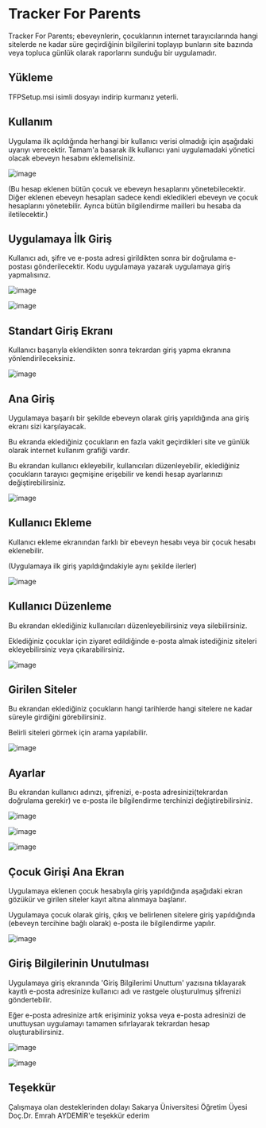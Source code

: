 # Tracker For Parents

Tracker For Parents; ebeveynlerin, çocuklarının internet tarayıcılarında hangi sitelerde ne kadar süre geçirdiğinin bilgilerini toplayıp bunların site bazında veya topluca günlük olarak raporlarını sunduğu bir uygulamadır.

## Yükleme

TFPSetup.msi isimli dosyayı indirip kurmanız yeterli.

## Kullanım

Uygulama ilk açıldığında herhangi bir kullanıcı verisi olmadığı için aşağıdaki uyarıyı verecektir.
Tamam'a basarak ilk kullanıcı yani uygulamadaki yönetici olacak ebeveyn hesabını eklemelisiniz.

![image](https://user-images.githubusercontent.com/120279867/232463672-f0a873d6-2885-43ed-b1dc-b8a6101d7d7e.png)

(Bu hesap eklenen bütün çocuk ve ebeveyn hesaplarını yönetebilecektir. Diğer eklenen ebeveyn hesapları sadece kendi ekledikleri ebeveyn ve çocuk hesaplarını yönetebilir.
Ayrıca bütün bilgilendirme mailleri bu hesaba da iletilecektir.)

## Uygulamaya İlk Giriş
Kullanıcı adı, şifre ve e-posta adresi girildikten sonra bir doğrulama e-postası gönderilecektir. Kodu uygulamaya yazarak uygulamaya giriş yapmalısınız.

![image](https://user-images.githubusercontent.com/120279867/232464377-4ebb7e1d-09b8-447b-90c0-eae40f85f04a.png)

![image](https://user-images.githubusercontent.com/120279867/232464693-09ae15a6-2e3c-44e2-a6b5-d8a6355c6f26.png)

## Standart Giriş Ekranı  
Kullanıcı başarıyla eklendikten sonra tekrardan giriş yapma ekranına yönlendirileceksiniz.

![image](https://user-images.githubusercontent.com/120279867/232464895-f3af5951-5633-4f6d-af91-6b1ea3d48374.png)

## Ana Giriş
Uygulamaya başarılı bir şekilde ebeveyn olarak giriş yapıldığında ana giriş ekranı sizi karşılayacak.

Bu ekranda eklediğiniz çocukların en fazla vakit geçirdikleri site ve günlük olarak internet kullanım grafiği vardır.

Bu ekrandan kullanıcı ekleyebilir, kullanıcıları düzenleyebilir, eklediğiniz çocukların tarayıcı geçmişine erişebilir ve kendi hesap ayarlarınızı değiştirebilirsiniz.

![image](https://user-images.githubusercontent.com/120279867/232465465-15128aac-8d58-444f-806a-7b024e4f6fb5.png)

## Kullanıcı Ekleme
Kullanıcı ekleme ekranından farklı bir ebeveyn hesabı veya bir çocuk hesabı eklenebilir.

(Uygulamaya ilk giriş yapıldığındakiyle aynı şekilde ilerler)

![image](https://user-images.githubusercontent.com/120279867/232465894-d3041276-b0b9-4edd-a594-912a2c10350b.png)

## Kullanıcı Düzenleme
Bu ekrandan eklediğiniz kullanıcıları düzenleyebilirsiniz veya silebilirsiniz.

Eklediğiniz çocuklar için ziyaret edildiğinde e-posta almak istediğiniz siteleri ekleyebilirsiniz veya çıkarabilirsiniz.

![image](https://user-images.githubusercontent.com/120279867/232466201-21368be0-eb17-4c8c-a112-cf49a466fa07.png)

## Girilen Siteler
Bu ekrandan eklediğiniz çocukların hangi tarihlerde hangi sitelere ne kadar süreyle girdiğini görebilirsiniz.

Belirli siteleri görmek için arama yapılabilir.

![image](https://user-images.githubusercontent.com/120279867/232466844-f63300ed-5368-40ed-a592-ade0d5050166.png)


## Ayarlar
Bu ekrandan kullanıcı adınızı, şifrenizi, e-posta adresinizi(tekrardan doğrulama gerekir) ve e-posta ile bilgilendirme terchinizi değiştirebilirsiniz.

![image](https://user-images.githubusercontent.com/120279867/232466981-e744154f-b98d-408b-b6fa-6f4dfb81d9e7.png)

![image](https://user-images.githubusercontent.com/120279867/232467025-a45e0e10-36ee-4e94-a02a-93de8b9e539c.png)

![image](https://user-images.githubusercontent.com/120279867/232467085-1408a374-ffe9-4933-a2e6-25cf9ba1771d.png)

## Çocuk Girişi Ana Ekran
Uygulamaya eklenen çocuk hesabıyla giriş yapıldığında aşağıdaki ekran gözükür ve girilen siteler kayıt altına alınmaya başlanır.

Uygulamaya çocuk olarak giriş, çıkış ve belirlenen sitelere giriş yapıldığında (ebeveyn tercihine bağlı olarak) e-posta ile bilgilendirme yapılır.

![image](https://user-images.githubusercontent.com/120279867/232467781-cef6d92c-b2bd-4faa-9022-dd10517cd89b.png)


## Giriş Bilgilerinin Unutulması

Uygulamaya giriş ekranında 'Giriş Bilgilerimi Unuttum' yazısına tıklayarak kayıtlı e-posta adresinize kullanıcı adı ve rastgele oluşturulmuş şifrenizi göndertebilir.

Eğer e-posta adresinize artık erişiminiz yoksa veya e-posta adresinizi de unuttuysan uygulamayı tamamen sıfırlayarak tekrardan hesap oluşturabilirsiniz.

![image](https://user-images.githubusercontent.com/120279867/232468784-efe72d49-1f5f-45e2-8e49-eadf60837dec.png)

![image](https://user-images.githubusercontent.com/120279867/232468863-a32b2125-ff58-41d1-8524-54b639116b2f.png)



## Teşekkür

Çalışmaya olan desteklerinden dolayı Sakarya Üniversitesi Öğretim Üyesi Doç.Dr. Emrah AYDEMİR'e teşekkür ederim
